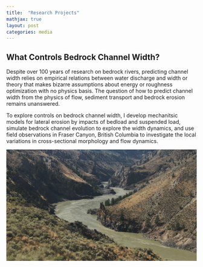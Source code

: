```yaml
---
title:  "Research Projects"
mathjax: true
layout: post
categories: media
---
```

## What Controls Bedrock Channel Width?
Despite over 100 years of research on bedrock rivers, predicting channel width relies on empirical relations between water discharge and width or theory that makes bizarre assumptions about energy or roughness optimization with no physics basis. The question of how to predict channel width from the physics of flow, sediment transport and bedrock erosion remains unanswered.

To explore controls on bedrock channel width, I develop mechanitsic models for lateral erosion by impacts of bedload and suspended load, simulate bedrock channel evolution to explore the width dynamics, and use field observations in Fraser Canyon, British Columbia to investigate the local variations in cross-sectional morphology and flow dynamics. 

![Bedrock Canyon in the Fraser River](/canyon.jpg)

